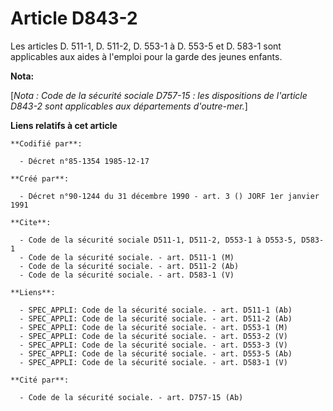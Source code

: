 # Article D843-2

Les articles D. 511-1, D. 511-2, D. 553-1 à D. 553-5 et D. 583-1 sont applicables aux aides à l'emploi pour la garde des
jeunes enfants.

**Nota:**

[*Nota : Code de la sécurité sociale D757-15 : les dispositions de l'article D843-2 sont applicables aux départements
d'outre-mer.*]

**Liens relatifs à cet article**

	**Codifié par**:

	  - Décret n°85-1354 1985-12-17

	**Créé par**:

	  - Décret n°90-1244 du 31 décembre 1990 - art. 3 () JORF 1er janvier 1991

	**Cite**:

	  - Code de la sécurité sociale D511-1, D511-2, D553-1 à D553-5, D583-1
	  - Code de la sécurité sociale. - art. D511-1 (M)
	  - Code de la sécurité sociale. - art. D511-2 (Ab)
	  - Code de la sécurité sociale. - art. D583-1 (V)

	**Liens**:

	  - SPEC_APPLI: Code de la sécurité sociale. - art. D511-1 (Ab)
	  - SPEC_APPLI: Code de la sécurité sociale. - art. D511-2 (Ab)
	  - SPEC_APPLI: Code de la sécurité sociale. - art. D553-1 (M)
	  - SPEC_APPLI: Code de la sécurité sociale. - art. D553-2 (V)
	  - SPEC_APPLI: Code de la sécurité sociale. - art. D553-3 (V)
	  - SPEC_APPLI: Code de la sécurité sociale. - art. D553-5 (Ab)
	  - SPEC_APPLI: Code de la sécurité sociale. - art. D583-1 (V)

	**Cité par**:

	  - Code de la sécurité sociale. - art. D757-15 (Ab)
